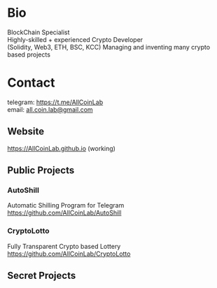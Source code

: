 # Bio
BlockChain Specialist  
Highly-skilled + experienced Crypto Developer  
(Solidity, Web3, ETH, BSC, KCC)
Managing and inventing many crypto based projects  

# Contact
telegram: https://t.me/AllCoinLab  
email: all.coin.lab@gmail.com  

## Website  
https://AllCoinLab.github.io
(working)

## Public Projects
### AutoShill
Automatic Shilling Program for Telegram  
https://github.com/AllCoinLab/AutoShill

### CryptoLotto
Fully Transparent Crypto based Lottery
https://github.com/AllCoinLab/CryptoLotto

## Secret Projects
